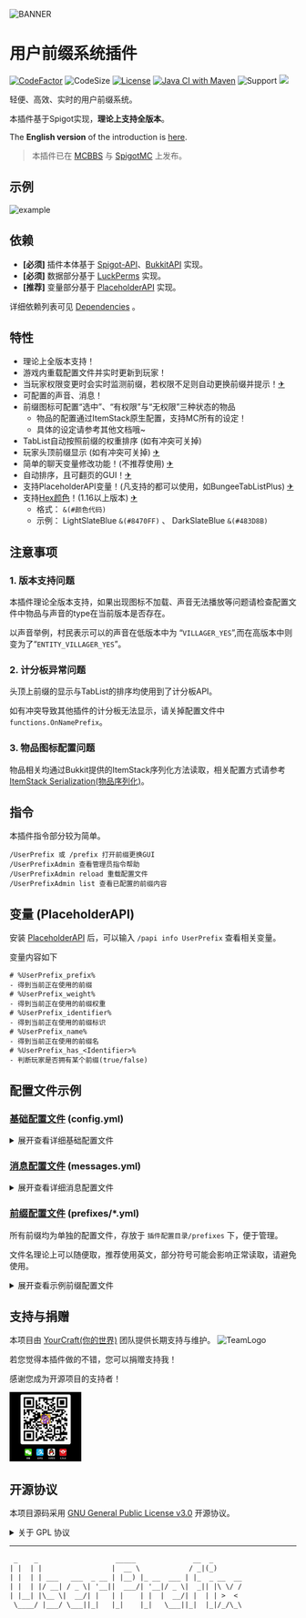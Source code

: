 ![BANNER](https://raw.githubusercontent.com/CarmJos/UserPrefix/master/img/banner.png)

# 用户前缀系统插件

[![CodeFactor](https://www.codefactor.io/repository/github/carmjos/userprefix/badge?s=b76fec1f64726b5f19989aace6adb5f85fdab840)](https://www.codefactor.io/repository/github/carmjos/userprefix)
![CodeSize](https://img.shields.io/github/languages/code-size/CarmJos/UserPrefix)
[![License](https://img.shields.io/github/license/CarmJos/UserPrefix)](https://opensource.org/licenses/GPL-3.0)
[![Java CI with Maven](https://github.com/CarmJos/UserPrefix/actions/workflows/maven.yml/badge.svg?branch=master)](https://github.com/CarmJos/UserPrefix/actions/workflows/maven.yml)
![Support](https://img.shields.io/badge/Minecraft-Java%201.8--Latest-yellow)
![](https://visitor-badge.glitch.me/badge?page_id=userprefix.readme)

轻便、高效、实时的用户前缀系统。

本插件基于Spigot实现，**理论上支持全版本**。

The **English version** of the introduction is [here](https://github.com/CarmJos/UserPrefix/blob/master/README-en.md).

> 本插件已在 [MCBBS](https://www.mcbbs.net/forum.php?mod=viewthread&tid=1261503) 与 [SpigotMC](https://www.spigotmc.org/resources/userprefix-hex-color-support-all-version.96277/) 上发布。

## 示例

![example](https://raw.githubusercontent.com/CarmJos/UserPrefix/master/img/using-example.png)

## 依赖

- **[必须]** 插件本体基于 [Spigot-API](https://hub.spigotmc.org/stash/projects/SPIGOT)、[BukkitAPI](http://bukkit.org/) 实现。
- **[必须]** 数据部分基于 [LuckPerms](https://www.spigotmc.org/resources/luckperms.28140/) 实现。
- **[推荐]** 变量部分基于 [PlaceholderAPI](https://www.spigotmc.org/resources/6245/) 实现。

详细依赖列表可见 [Dependencies](https://github.com/CarmJos/UserPrefix/network/dependencies) 。

## 特性

- 理论上全版本支持！
- 游戏内重载配置文件并实时更新到玩家！
- 当玩家权限变更时会实时监测前缀，若权限不足则自动更换前缀并提示！[✈](https://github.com/CarmJos/UserPrefix/blob/master/src/main/java/cc/carm/plugin/userprefix/listener/processor/UserNodeUpdateProcessor.java)
- 可配置的声音、消息！
- 前缀图标可配置“选中”、“有权限”与“无权限”三种状态的物品
    - 物品的配置通过ItemStack原生配置，支持MC所有的设定！
    - 具体的设定请参考其他文档哦~
- TabList自动按照前缀的权重排序 (如有冲突可关掉)
- 玩家头顶前缀显示 (如有冲突可关掉) [✈](https://github.com/CarmJos/UserPrefix/blob/master/src/main/java/cc/carm/plugin/userprefix/nametag/UserNameTag.java)
- 简单的聊天变量修改功能！(不推荐使用) [✈](https://github.com/CarmJos/UserPrefix/blob/master/src/main/java/cc/carm/plugin/userprefix/listener/ChatListener.java)
- 自动排序，且可翻页的GUI！[✈](https://github.com/CarmJos/UserPrefix/blob/master/src/main/java/cc/carm/plugin/userprefix/ui/PrefixSelectGUI.java)
- 支持PlaceholderAPI变量！(凡支持的都可以使用，如BungeeTabListPlus) [✈](https://github.com/CarmJos/UserPrefix/blob/master/src/main/java/cc/carm/plugin/userprefix/hooker/UserPrefixExpansion.java)
- 支持[Hex颜色](https://www.hexcolortool.com/)！(1.16以上版本)   [✈](https://github.com/CarmJos/UserPrefix/blob/master/src/main/java/cc/carm/plugin/userprefix/util/ColorParser.java)
  - 格式： `&(#颜色代码)`
  - 示例： LightSlateBlue `&(#8470FF)` 、 DarkSlateBlue `&(#483D8B)`

## 注意事项

### 1. 版本支持问题

本插件理论全版本支持，如果出现图标不加载、声音无法播放等问题请检查配置文件中物品与声音的type在当前版本是否存在。

以声音举例，村民表示可以的声音在低版本中为 “`VILLAGER_YES`”,而在高版本中则变为了“`ENTITY_VILLAGER_YES`”。

### 2. 计分板异常问题

头顶上前缀的显示与TabList的排序均使用到了计分板API。

如有冲突导致其他插件的计分板无法显示，请关掉配置文件中`functions.OnNamePrefix`。

### 3. 物品图标配置问题

物品相关均通过Bukkit提供的ItemStack序列化方法读取，相关配置方式请参考[ItemStack Serialization(物品序列化)](https://www.spigotmc.org/wiki/itemstack-serialization/)。

## 指令

本插件指令部分较为简单。

```text
/UserPrefix 或 /prefix 打开前缀更换GUI
/UserPrefixAdmin 查看管理员指令帮助
/UserPrefixAdmin reload 重载配置文件
/UserPrefixAdmin list 查看已配置的前缀内容
```

## 变量 (PlaceholderAPI)

安装 [PlaceholderAPI](https://github.com/PlaceholderAPI/PlaceholderAPI) 后，可以输入 `/papi info UserPrefix` 查看相关变量。

变量内容如下

```text
# %UserPrefix_prefix% 
- 得到当前正在使用的前缀
# %UserPrefix_weight% 
- 得到当前正在使用的前缀权重
# %UserPrefix_identifier% 
- 得到当前正在使用的前缀标识
# %UserPrefix_name% 
- 得到当前正在使用的前缀名
# %UserPrefix_has_<Identifier>% 
- 判断玩家是否拥有某个前缀(true/false)
```

## 配置文件示例

### [基础配置文件](https://github.com/CarmJos/UserPrefix/blob/master/src/main/resources/config.yml) (config.yml)

<details>
  <summary>展开查看详细基础配置文件</summary>

```yaml
version: 2.1.9 # 配置文件版本，一般不会动。

debug: false #debug输出，开发者用的

custom-storage:
  # 自定义存储位置
  # 默认存储位置为 “插件文件夹”/prefixes
  # 可以规定到远程文件夹中去寻找前缀相关的设定
  # 支持绝对文件路径，如 "/etc/minecraft/configurations/prefixes/"
  enable: false # 是否启用
  path: "prefixes/" # 一定要指向一个文件夹！

functions:
  OnNamePrefix: true # 是否给头顶上添加前缀，该方法用到了头顶的那个计分板，如有冲突请关掉哦~
  autoUsePrefix: true # 自动前缀显示 当玩家没有自己选择一个前缀的时候，会自动使用所拥有的的前缀中权重最高的那一个
  chat:
    # 聊天功能
    # - 我不推荐使用本插件的聊天功能，而是建议使用其他的聊天插件。
    # - 本插件仅仅提供了**最基本**的格式变量支持，不包含其他任何功能。
    # - 注意聊天格式需要遵守Bukkit原格式，即不得缺失 “%1$s” 和 “%2$s” 。
    # - 本插件的聊天功能不影响其他插件对聊天事件的操作。
    enable: false # 是否启用
    format: "<%UserPrefix_prefix%%1$s> %2$s" #聊天的格式，注意 “%1$s” 和 “%2$s” 不可缺少，分别代表 玩家名 与 消息内容 。

GUI:
  title: "&f&l我的前缀 &8| 列表"
  items:
    # 【必须】 GUI中可能存在的其他物品
    next-page: # 下一页物品，如果没有下一页则不显示
      ==: org.bukkit.inventory.ItemStack
      type: ARROW
      meta:
        ==: ItemMeta
        meta-type: UNSPECIFIC
        display-name: "§f下一页"
        lore:
          - ""
          - "§f右键可前往最后一页哦~"
    previous-page: # 上一页物品，如果没有上一页则不显示
      ==: org.bukkit.inventory.ItemStack
      type: ARROW
      meta:
        ==: ItemMeta
        meta-type: UNSPECIFIC
        display-name: "§f上一页"
        lore:
          - ""
          - "§f右键可前往第一页哦~"

Sounds: #相关的声音，注释掉则不播放声音 
  # 格式为 【声音名:音量:音调】 或 【声音名:音量】 或 【声音名】
  openGUI: "BLOCK_NOTE_BLOCK_PLING:1:1"
  guiClick: "UI_BUTTON_CLICK"
  prefixChange: "ENTITY_VILLAGER_YES"
  prefixExpired: "ENTITY_VILLAGER_NO"

# 默认前缀的配置
# 默认前缀的权重为0哦
defaultPrefix:
  name: "默认前缀"
  content: "&b"
  itemNotUsing:
    ==: org.bukkit.inventory.ItemStack
    type: NAME_TAG
    meta:
      ==: ItemMeta
      meta-type: UNSPECIFIC
      display-name: "§f默认玩家前缀 §f(点击切换)"
      lore:
        - ""
        - "§a➥ 点击切换到该前缀"
  itemUsing:
    ==: org.bukkit.inventory.ItemStack
    type: NAME_TAG
    meta:
      ==: ItemMeta
      meta-type: UNSPECIFIC
      display-name: "§f默认玩家前缀"
      lore:
        - ""
        - "§a✔ 您正在使用该前缀"
```

</details>

### [消息配置文件](https://github.com/CarmJos/UserPrefix/blob/master/src/main/resources/messages.yml) (messages.yml)

<details>
  <summary>展开查看详细消息配置文件</summary>

```yaml
selected:
  - "&7您选择了 &f%(name) &7作为当前显示的前缀。"
expired:
  - "&7您先前使用的前缀 &f%(oldName) &7已到期。"
  - "&7现在已为您重新调整为 &f%(newName) &7。"
reload:
  - "&a&l重载完成！&7共耗时 &f%(time)ms&7。"
help:
  - "&3&l用户前缀系统 &f帮助"
  - "&8#/upa&f list"
  - "&8- &7查看当前前缀列表。"
  - "&8#/upa&f reload"
  - "&8- &7重载前缀配置。"
list-title:
  - "&3&l用户前缀系统 &f前缀列表"
list-value:
  - "&8#%(weight) &f%(identifier)"
  - "&8- &7显示名 &r%(name) &7权限 &r%(permission)"
  - "&8- &7内容示例&r %(content) %(sender_name)"
```

</details>

### [前缀配置文件](https://github.com/CarmJos/UserPrefix/blob/master/src/main/resources/prefixes/example-prefix.yml) (prefixes/*.yml)

所有前缀均为单独的配置文件，存放于 `插件配置目录/prefixes` 下，便于管理。

文件名理论上可以随便取，推荐使用英文，部分符号可能会影响正常读取，请避免使用。


<details>
  <summary>展开查看示例前缀配置文件</summary>

```yaml
# 唯一标识 [必须]
# 将用于记录玩家所选的前缀，以及用于数据的缓存。
# 必须 必须 必须 保持唯一！
identifier: "pro"

# 名字 [必须]
# 切换的时候左下角会弹提示 用的就是这个名字
name: "&b&lPro&b"

# 内容 [必须]
# 显示在名字前面的内容
content: "§b§lPro §b"

# 权重 [必须]
# 用于GUI、TabList的排序和自动前缀显示
# 在GUI中，权重越高的会显示在越后面
# 在TabList中，权重越高的会显示在越上面
weight: 1

# 检测的权限 [非必须]
# 如果没有就是人人都能用，也代表不用配置“itemNoPermission”了(因为压根不可能显示没权限时候的物品)
permission: "yc.pro"

# 有权限时显示的物品  [必须]
# 当用户有权限且未选中时，会显示该物品
itemHasPermission: #
  ==: org.bukkit.inventory.ItemStack
  type: DIAMOND
  meta:
    ==: ItemMeta
    meta-type: UNSPECIFIC
    display-name: "§b§lPro §b会员前缀"
    lore:
      - "§7Pro会员专属称号"
      - ""
      - "§f尊贵的Pro会员专属称号。"
      - "§f您将获得多种特权与更好的游戏体验。"
      - ""
      - "§a➥ 点击切换到该前缀"

# 正在使用时显示的物品 [非必需]
# 当用户正在使用时会显示这个物品，不配置即自动加载“itemHasPermission”
itemUsing:
  ==: org.bukkit.inventory.ItemStack
  type: DIAMOND
  meta:
    ==: ItemMeta
    meta-type: UNSPECIFIC
    display-name: "§b§lPro §b会员前缀"
    enchants:
      PROTECTION_ENVIRONMENTAL: 1 #加一个附魔这样看上去就像是选中了的
    lore:
      - "§7Pro会员专属称号"
      - ""
      - "§f尊贵的Pro会员专属称号。"
      - "§f您将获得多种特权与更好的游戏体验。"
      - ""
      - "§a✔ 您正在使用该前缀"

# 没有权限时显示的物品 [非必需]
# 如果没有权限就会显示这个item。如果不配置该物品，则玩家没有使用权限时不会显示在GUI里面。
itemNoPermission:
  ==: org.bukkit.inventory.ItemStack
  type: INK_SACK
  damage: 8
  meta:
    ==: ItemMeta
    meta-type: UNSPECIFIC
    display-name: "§b§lPro+ §b会员前缀 §c(未拥有)"
    lore:
      - "§7Pro+会员专属称号"
      - ""
      - "§f尊贵的Pro会员专属称号。"
      - "§f您将获得多种特权与更好的游戏体验。"
      - "§f您可以输入 §b/vip §f指令查看详细特权！"
      - ""
      - "§e✯ 加入Pro+会员以使用该前缀！"
```

</details>

## 支持与捐赠

本项目由 [YourCraft(你的世界)](https://www.ycraft.cn) 团队提供长期支持与维护。
![TeamLogo](https://raw.githubusercontent.com/CarmJos/UserPrefix/master/img/team-logo.png)

若您觉得本插件做的不错，您可以捐赠支持我！

感谢您成为开源项目的支持者！

<img height=25% width=25% src="https://raw.githubusercontent.com/CarmJos/CarmJos/main/img/donate-code.jpg"  alt=""/>

## 开源协议

本项目源码采用 [GNU General Public License v3.0](https://opensource.org/licenses/GPL-3.0) 开源协议。

<details>
  <summary>关于 GPL 协议</summary>

> GNU General Public Licence (GPL) 有可能是开源界最常用的许可模式。GPL 保证了所有开发者的权利，同时为使用者提供了足够的复制，分发，修改的权利：
>
> #### 可自由复制
> 你可以将软件复制到你的电脑，你客户的电脑，或者任何地方。复制份数没有任何限制。
> #### 可自由分发
> 在你的网站提供下载，拷贝到U盘送人，或者将源代码打印出来从窗户扔出去（环保起见，请别这样做）。
> #### 可以用来盈利
> 你可以在分发软件的时候收费，但你必须在收费前向你的客户提供该软件的 GNU GPL 许可协议，以便让他们知道，他们可以从别的渠道免费得到这份软件，以及你收费的理由。
> #### 可自由修改
> 如果你想添加或删除某个功能，没问题，如果你想在别的项目中使用部分代码，也没问题，唯一的要求是，使用了这段代码的项目也必须使用 GPL 协议。
>
> 需要注意的是，分发的时候，需要明确提供源代码和二进制文件，另外，用于某些程序的某些协议有一些问题和限制，你可以看一下 @PierreJoye 写的 Practical Guide to GPL Compliance 一文。使用 GPL 协议，你必须在源代码代码中包含相应信息，以及协议本身。
>
> *以上文字来自 [五种开源协议GPL,LGPL,BSD,MIT,Apache](https://www.oschina.net/question/54100_9455) 。*
</details>

---

```text
 _    _                   _____              __  _       
| |  | |                 |  __ \            / _|(_)      
| |  | | ___   ___  _ __ | |__) |_ __  ___ | |_  _ __  __
| |  | |/ __| / _ \| '__||  ___/| '__|/ _ \|  _|| |\ \/ /
| |__| |\__ \|  __/| |   | |    | |  |  __/| |  | | >  < 
 \____/ |___/ \___||_|   |_|    |_|   \___||_|  |_|/_/\_\
```